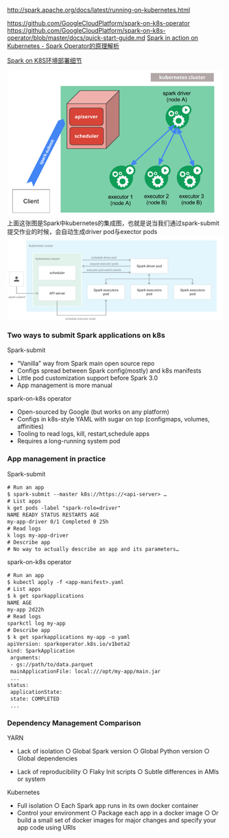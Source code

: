 http://spark.apache.org/docs/latest/running-on-kubernetes.html

https://github.com/GoogleCloudPlatform/spark-on-k8s-operator
https://github.com/GoogleCloudPlatform/spark-on-k8s-operator/blob/master/docs/quick-start-guide.md
[Spark in action on Kubernetes - Spark Operator的原理解析](https://yq.aliyun.com/articles/695315)


[Spark on K8S环境部署细节](https://www.cnblogs.com/lanrish/p/12267623.html)



![](img/k8s-cluster-mode.png)
上面这张图是Spark中kubernetes的集成图，也就是说当我们通过spark-submit提交作业的时候，会自动生成driver pod与exector pods
![](img/spark-on-k8s-2.jpg)


### Two ways to submit Spark applications on k8s

Spark-submit
- “Vanilla” way from Spark main open source repo
- Configs spread between Spark config(mostly) and k8s manifests
- Little pod customization support before Spark 3.0
- App management is more manual

spark-on-k8s operator
- Open-sourced by Google (but works on any platform)
- Configs in k8s-style YAML with sugar on top (configmaps, volumes, affinities)
- Tooling to read logs, kill, restart,schedule apps
- Requires a long-running system pod

### App management in practice
Spark-submit
```
# Run an app
$ spark-submit --master k8s://https://<api-server> …
# List apps
k get pods -label "spark-role=driver"
NAME READY STATUS RESTARTS AGE
my-app-driver 0/1 Completed 0 25h
# Read logs
k logs my-app-driver
# Describe app
# No way to actually describe an app and its parameters… 
```

spark-on-k8s operator
```
# Run an app
$ kubectl apply -f <app-manifest>.yaml
# List apps
$ k get sparkapplications
NAME AGE
my-app 2d22h
# Read logs
sparkctl log my-app
# Describe app
$ k get sparkapplications my-app -o yaml
apiVersion: sparkoperator.k8s.io/v1beta2
kind: SparkApplication
 arguments:
 - gs://path/to/data.parquet
 mainApplicationFile: local:///opt/my-app/main.jar
 ...
status:
 applicationState:
 state: COMPLETED
 ...
```

### Dependency Management Comparison
YARN
- Lack of isolation
    ○ Global Spark version
    ○ Global Python version
    ○ Global dependencies

- Lack of reproducibility
    ○ Flaky Init scripts
    ○ Subtle differences in AMIs or system

Kubernetes
- Full isolation
    ○ Each Spark app runs in its own docker container
- Control your environment
    ○ Package each app in a docker image
    ○ Or build a small set of docker images for major changes and specify your app code using URIs
